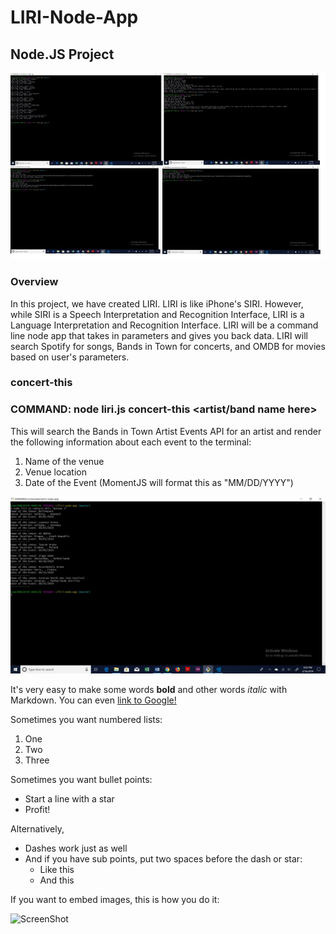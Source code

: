 # LIRI-Node-App
## Node.JS Project

![Homepage](https://github.com/kamalnyc17/liri-node-app/blob/master/images/homepage.jpg)

### Overview
In this project, we have created LIRI. LIRI is like iPhone's SIRI. However, while SIRI is a Speech Interpretation and Recognition Interface, LIRI is a Language Interpretation and Recognition Interface. LIRI will be a command line node app that takes in parameters and gives you back data. LIRI will search Spotify for songs, Bands in Town for concerts, and OMDB for movies based on user's parameters.

### concert-this
### COMMAND: node liri.js concert-this <artist/band name here>
This will search the Bands in Town Artist Events API for an artist and render the following information about each event to the terminal:
1. Name of the venue
2. Venue location
3. Date of the Event (MomentJS will format this as "MM/DD/YYYY")

![concert-this](https://github.com/kamalnyc17/liri-node-app/blob/master/images/concert-this.jpg)


It's very easy to make some words **bold** and other words *italic* with Markdown. You can even [link to Google!](http://google.com)

Sometimes you want numbered lists:

1. One
2. Two
3. Three

Sometimes you want bullet points:

* Start a line with a star
* Profit!

Alternatively,

- Dashes work just as well
- And if you have sub points, put two spaces before the dash or star:
  - Like this
  - And this

If you want to embed images, this is how you do it:

![ScreenShot](https://kamalnyc17.github.io/liri-node-app/images/demo-image.jpg)